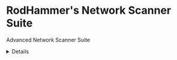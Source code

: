 # RodHammer's Network Scanner Suite
Advanced Network Scanner Suite
<details>
╔═════════════════════════════════════════════════════════════════════════════════════╗
║                ██████╗                                                              ║
║     █████╗     ██╔══██╗     █████╗                                                  ║
║     █████║     ██████╔╝     █████║                                                  ║
║     █████║     ██╔██╔╝      █████║                                                  ║
║     █████║     ██║ ██╗      █████║                                                  ║
║     █████║     ╚═╝ ╚═╝      █████║                                                  ║
║     █████║                  █████║     Made for Cybersecurity & Pentesting          ║
║     █████████████████████████████║     LinkedIn --> www.linkedin.com/in/roger-tm    ║
║     █████████████████████████████║     GitHub ----> github.com/RogerTeruel          ║
║     █████╔══════════════════█████║     Email -----> rodhammer.forge@proton.me       ║
║     █████║   Powered by:    █████║                                                  ║
║     █████║                  █████║                                                  ║
║     █████║ RodHammer.forge  █████║                                                  ║
║     █████║                  █████║                                                  ║
║     █████║                  █████║                                                  ║
║     ╚════╝                  ╚════╝                                                  ║
╚═════════════════════════════════════════════════════════════════════════════════════╝
</details>
